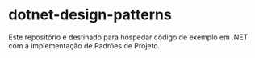 # dotnet-design-patterns
Este repositório é destinado para hospedar código de exemplo em .NET com a implementação de Padrões de Projeto.
